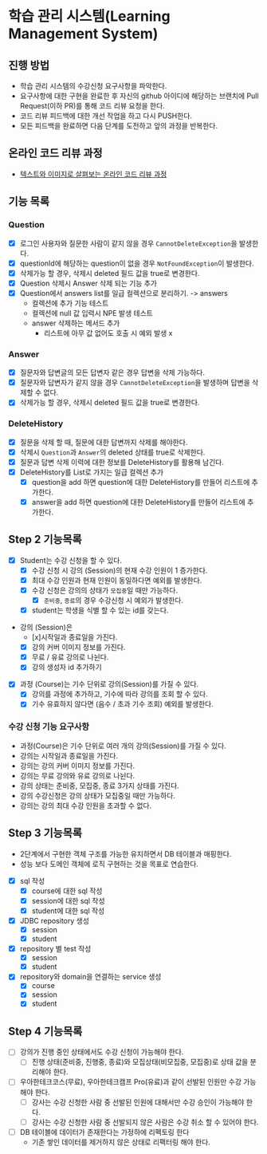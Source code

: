 # 학습 관리 시스템(Learning Management System)
## 진행 방법
* 학습 관리 시스템의 수강신청 요구사항을 파악한다.
* 요구사항에 대한 구현을 완료한 후 자신의 github 아이디에 해당하는 브랜치에 Pull Request(이하 PR)를 통해 코드 리뷰 요청을 한다.
* 코드 리뷰 피드백에 대한 개선 작업을 하고 다시 PUSH한다.
* 모든 피드백을 완료하면 다음 단계를 도전하고 앞의 과정을 반복한다.

## 온라인 코드 리뷰 과정
* [텍스트와 이미지로 살펴보는 온라인 코드 리뷰 과정](https://github.com/next-step/nextstep-docs/tree/master/codereview)

## 기능 목록

### Question
- [x] 로그인 사용자와 질문한 사람이 같지 않을 경우 `CannotDeleteException`을 발생한다.
- [x] questionId에 해당하는 question이 없을 경우 `NotFoundException`이 발생한다.
- [x] 삭제가능 할 경우, 삭제시 deleted 필드 값을 true로 변경한다.
- [x] Question 삭제시 Answer 삭제 되는 기능 추가
- [x] Question에서 answers list를 일급 컬렉션으로 분리하기. -> answers
  - 컬렉션에 추가 기능 테스트
  - 컬렉션에 null 값 입력시 NPE 발생  테스트
  - answer 삭제하는 메서드 추가
    - 리스트에 아무 값 없어도 호출 시 예외 발생 x
### Answer
- [x] 질문자와 답변글의 모든 답변자 같은 경우 답변을 삭제 가능하다. 
- [x] 질문자와 답변자가 같지 않을 경우 `CannotDeleteException`을 발생하며 답변을 삭제할 수 없다.
- [x] 삭제가능 할 경우, 삭제시 deleted 필드 값을 true로 변경한다.

### DeleteHistory
- [x] 질문을 삭제 할 때, 질문에 대한 답변까지 삭제를 해야한다.
- [x] 삭제시 `Question`과 `Answer`의 deleted 상태를 true로 삭제한다.
- [x] 질문과 답변 삭제 이력에 대한 정보를 DeleteHistory를 활용해 남긴다.
- [x] DeleteHistory를 List로 가지는 일급 컬렉션 추가
  - [x] question을 add 하면 question에 대한 DeleteHistory를 만들어 리스트에 추가한다. 
  - [x] answer을 add 하면 question에 대한 DeleteHistory를 만들어 리스트에 추가한다.

## Step 2 기능목록
- [x] Student는 수강 신청을 할 수 있다.
  - [x] 수강 신청 시 강의 (Session)의 현재 수강 인원이 1 증가한다.
  - [x] 최대 수강 인원과 현재 인원이 동일하다면 예외를 발생한다.
  - [x] 수강 신청은 강의의 상태가 `모집중`일 때만 가능하다.
    - [x] `준비중`, `종료`의 경우 수강신청 시 예외가 발생한다.
  - [x] student는 학생을 식별 할 수 있는 id를 갖는다.

- 강의 (Session)은 
  - [x]시작일과 종료일을 가진다.
  - [x] 강의 커버 이미지 정보를 가진다.
  - [x] 무료 / 유료 강의로 나뉜다.
  - [x] 강의 생성자 id 추가하기

- [x] 과정 (Course)는 기수 단위로 강의(Session)를 가질 수 있다.
  - [x] 강의를 과정에 추가하고, 기수에 따라 강의를 조회 할 수 있다.
  - [x] 기수 유효하지 않다면 (음수 / 초과 기수 조회) 예외를 발생한다.
  
### 수강 신청 기능 요구사항
- 과정(Course)은 기수 단위로 여러 개의 강의(Session)를 가질 수 있다.
- 강의는 시작일과 종료일을 가진다.
- 강의는 강의 커버 이미지 정보를 가진다.
- 강의는 무료 강의와 유료 강의로 나뉜다.
- 강의 상태는 준비중, 모집중, 종료 3가지 상태를 가진다.
- 강의 수강신청은 강의 상태가 모집중일 때만 가능하다.
- 강의는 강의 최대 수강 인원을 초과할 수 없다.

## Step 3 기능목록

- 2단계에서 구현한 객체 구조를 가능한 유지하면서 DB 테이블과 매핑한다.
- 성능 보다 도메인 객체에 로직 구현하는 것을 목표로 연습한다.

- [x] sql 작성
  - [x] course에 대한 sql 작성
  - [x] session에 대한 sql 작성
  - [x] student에 대한 sql 작성
- [x] JDBC repository 생성
  - [x] session
  - [x] student
- [x] repository 별 test 작성
  - [x] session
  - [x] student

- [x] repository와 domain을 연결하는 service 생성
  - [x] course
  - [x] session
  - [x] student

## Step 4 기능목록
- [ ] 강의가 진행 중인 상태에서도 수강 신청이 가능해야 한다.
  - [ ] 진행 상태(준비중, 진행중, 종료)와 모집상태(비모집중, 모집중)로 상태 값을 분리해야 한다.
- [ ] 우아한테크코스(무료), 우아한테크캠프 Pro(유료)과 같이 선발된 인원만 수강 가능해야 한다.
  - [ ] 강사는 수강 신청한 사람 중 선발된 인원에 대해서만 수강 승인이 가능해야 한다.
  - [ ] 강사는 수강 신청한 사람 중 선발되지 않은 사람은 수강 취소 할 수 있어야 한다.

- [ ] DB 테이블에 데이터가 존재한다는 가정하에 리펙토링 한다
  - 기존 쌓인 데이터를 제거하지 않은 상태로 리팩터링 해야 한다.